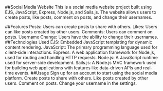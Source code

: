 ##Social Media Website
This is a social media website project built using EJS, JavaScript, Express, Node.js, and Sails.js. The website allows users to create posts, like posts, comment on posts, and change their usernames.

##Features
Posts: Users can create posts to share with others.
Likes: Users can like posts created by other users.
Comments: Users can comment on posts.
Username Change: Users have the ability to change their usernames.
##Technologies Used
EJS: Embedded JavaScript templating for dynamic content rendering.
JavaScript: The primary programming language used for client-side interactions.
Express: A web application framework for Node.js, used for routing and handling HTTP requests.
Node.js: A JavaScript runtime used for server-side development.
Sails.js: A Node.js MVC framework used for building web applications with features like data-driven APIs and real-time events.
##Usage
Sign up for an account to start using the social media platform.
Create posts to share with others.
Like posts created by other users.
Comment on posts.
Change your username in the settings.
